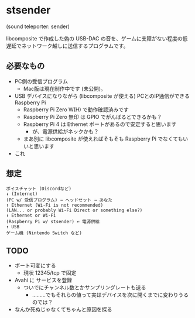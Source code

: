 # stsender

(sound teleporter: sender)

libcomposite で作成した偽の USB-DAC の音を、ゲームに支障がない程度の低遅延でネットワーク越しに送信するプログラムです。

## 必要なもの

* PC側の受信プログラム
  * Mac版は現在制作中です (未公開)。
* USB デバイスになりながら (libcomposite が使える) PCとのIP通信ができる Raspberry Pi
  * Raspberry Pi Zero W(H) で動作確認済みです
  * Raspberry Pi Zero 無印 は GPIO でがんばるとできるかも？
  * Raspberry Pi 4 は Ethernet ポートがあるので安定すると思います
    * が、電源供給がネックかも？
  * まあ別に libcomposite が使えればそもそも Raspberry Pi でなくてもいいと思います
* これ

## 想定

```
ボイスチャット (Discordなど)
↓ (Internet)
(PC w/ 受信プログラム) → ヘッドセット → あなた
↑ Ethernet (Wi-Fi is not recommended)
(LAN... or probably Wi-Fi Direct or something else?)
↑ Ethernet or Wi-Fi
(Raspberry Pi w/ stsender) ← 電源供給
↑ USB
ゲーム機 (Nintendo Switch など)
```

## TODO

- ポート可変にする
  - 現状 12345/tcp で固定
- Avahi に サービスを登録
  - ついでにチャンネル数とかサンプリングレートも送る
    - ………でもそれらの値って実はデバイスを次に開くまでに変わりうるのでは？
- なんか死ぬじゃなくてちゃんと原因を探る
